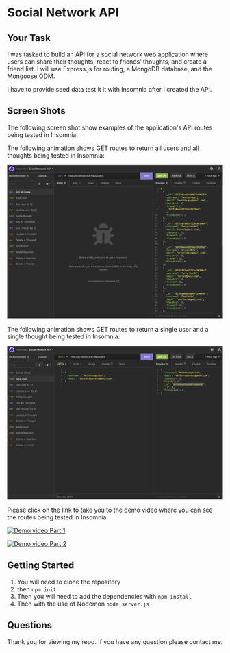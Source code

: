 # Social Network API

## Your Task

I was tasked to  build an API for a social network web application where users can share their thoughts, react to friends’ thoughts, and create a friend list. I will use Express.js for routing, a MongoDB database, and the Mongoose ODM.

I have to provide seed data test it it with Insomnia after I created the API.

## Screen Shots

The following screen shot show examples of the application's API routes being tested in Insomnia.

The following animation shows GET routes to return all users and all thoughts being tested in Insomnia:

![GET routes to return all users and all thoughts being tested in Insomnia.](./Assets/images/Screenshot%202022-05-06%20at%2016.05.11.png)

The following animation shows GET routes to return a single user and a single thought being tested in Insomnia:

![Demo that shows the POST, PUT, and DELETE routes for users being tested in Insomnia.](./Assets/images/Screenshot%202022-05-06%20at%2016.05.24.png)

Please click on the link to take you to the demo video where you can see the routes being tested in Insomnia.

[![Demo video Part 1](https://img.youtube.com/vi/RWYZKtB9HFE/0.jpg)](https://www.youtube.com/watch?v=RWYZKtB9HFE)

[![Demo video Part 2](https://img.youtube.com/vi/SUjUYDuON68/mq1.jpg)](https://www.youtube.com/watch?v=SUjUYDuON68)




## Getting Started

1. You will need to clone the repository
2. then `npm init`
3. Then you will need to add the dependencies with `npm install`
4. Then with the use of Nodemon `node server.js`
## Questions
Thank you for viewing my repo. If you have any question please contact me.
